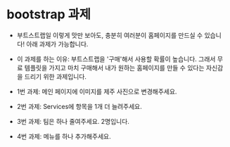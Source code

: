 # bootstrap 과제

* 부트스트랩일 이렇게 맛만 보아도, 충분히 여러분이 홈페이지를 만드실 수 있습니다! 아래 과제가 가능합니다.
* 이 과제를 하는 이유: 부트스트랩을 '구매'해서 사용할 확률이 높습니다. 그래서 무료 템플릿을 가지고 마치 구매해서 내가 원하는 홈페이지를 만들 수 있다는 자신감을 드리기 위한 과제입니다.

* 1번 과제: 메인 페이지에 이미지를 제주 사진으로 변경해주세요.
* 2번 과제: Services에 항목을 1개 더 늘려주세요.
* 3번 과제: 팀은 하나 줄여주세요. 2명입니다.
* 4번 과제: 메뉴를 하나 추가해주세요.